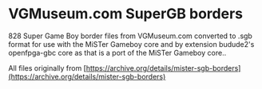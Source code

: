 # VGMuseum.com SuperGB borders

828 Super Game Boy border files from VGMuseum.com converted to .sgb format for
use with the MiSTer Gameboy core and by extension budude2's openfpga-gbc core
as that is a port of the MiSTer Gameboy core..

All files originally from [https://archive.org/details/mister-sgb-borders](https://archive.org/details/mister-sgb-borders)
